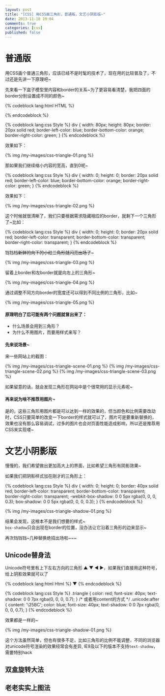 ```yaml
---
layout: post
title: "[CSS] 用CSS画三角形，普通版，文艺小阴影版~"
date: 2013-11-18 19:04
comments: true
categories: [css]
published: false
---
```


# 普通版

用CSS画个普通三角形，应该已经不是时髦的技术了，现在用的比较普及了，不过还是先讲一下原理吧~

<!-- more -->

先来看一下盒子模型里内容和border的关系~为了更容易看清楚，我把四面的border分别设置成不同的颜色~

{% codeblock lang:html HTML %}
<div></div>
{% endcodeblock %}

{% codeblock lang:css Style %}
div {
    width: 80px;
    height: 80px;
    border: 20px solid red;
    border-left-color: blue;
    border-bottom-color: orange;
    border-right-color: green;
}
{% endcodeblock %}

效果如下：    

{% img /my-images/css-triangle-01.png %}

那如果我们继续缩小内容的宽高，直到0呢~

{% codeblock lang:css Style %}
div {
    width: 0;
    height: 0;
    border: 20px solid red;
    border-left-color: blue;
    border-bottom-color: orange;
    border-right-color: green;
}
{% endcodeblock %}

效果如下：    

{% img /my-images/css-triangle-02.png %}

这个时候就很清晰了，我们只要根据需求隐藏相应的border，就剩下一个三角形了~比如：

{% codeblock lang:css Style %}
div {
    width: 0;
    height: 0;
    border: 20px solid red;
    border-left-color: transparent;
    border-bottom-color: transparent;
    border-right-color: transparent;
}
{% endcodeblock %}

铛铛档~~新鲜的向下的小红三角形就闪亮出场了~~~   

{% img /my-images/css-triangle-03.png %}

留着上border和左border就是向左上的三角形~  

{% img /my-images/css-triangle-04.png %}

通过调整不同方向border的宽度还可以得到不同比例的三角形，比如~   

{% img /my-images/css-triangle-05.png %}

#### 原理明白了后可能有两个问题就冒出来了：
   
- 什么场景会用到三角形？
- 为什么不用图片，而要用样式来写？

#### 先来说场景~

来一些网站上的截图：

{% img /my-images/css-triangle-scene-01.png %}
{% img /my-images/css-triangle-scene-02.png %}
{% img /my-images/css-triangle-scene-03.png %}

如果留意的话，就会发现三角形在网站中是个很常用的显示元素呢~

#### 再来说为啥不推荐用图片~

是的，这些三角形用图片都是可以达到一样的效果的，但当颜色和比例需要改动时，CSS只要简单的改变一下border的样式就可以了，图片可是要重新替换的，效果也没有那么容易调试，过多的图片也会对页面性能造成影响，所以还是推荐用CSS来实现喽~

# 文艺小阴影版

慢慢的，我们希望做出更加高大上的界面，比如希望三角形有阴影效果~

如果我们把阴影样式加在刚才的三角形上：

{% codeblock lang:css Style %}
div {
    width: 0;
    height: 0;
    border: 40px solid red;
    border-left-color: transparent;
    border-bottom-color: transparent;
    border-right-color: transparent;
    -webkit-box-shadow: 0 0 5px rgba(0, 0, 0, 0.3);
    box-shadow: 0 0 5px rgba(0, 0, 0, 0.3);
}
{% endcodeblock %}

{% img /my-images/css-triangle-shadow-01.png %}

结果会发现，这根本不是我们想要的样式~    
`box-shadow`只会出现在border的位置，没办法让它沿着三角形的边来显示~

再次铛铛铛~几种替换绝招出场啦~~~

## Unicode替身法

Unicode符号里有上下左右方向的三角形 ▲ ▼ ◀ ▶，如果我们直接用这种符号，给上阴影效果就可以了

{% codeblock lang:html Html %}
<span class="triangle">▼</span>
<span class="unicode"></span>
{% endcodeblock %}

{% codeblock lang:css Style %}
.triangle {
    color: red;
    font-size: 40px;
    text-shadow: 0 0 7px rgba(0, 0, 0, 0.7);
}
/* 或者用content的方式 */
.unicode:after {
    content: '\25BC';
    color: blue;
    font-size: 40px;
    text-shadow: 0 0 7px rgba(0, 0, 0, 0.7);
}
{% endcodeblock %}

效果都是一样的~

{% img /my-images/css-triangle-shadow-01.png %}

这个方法虽然简单，但也有很多不足，比如三角形的比例不能调整，不同的浏览器对unicode符号渲染的效果经常会有差异, IE9及以下的版本不支持`text-shadow`，需要特别hack

## 双盒旋转大法



## 老老实实上图法










